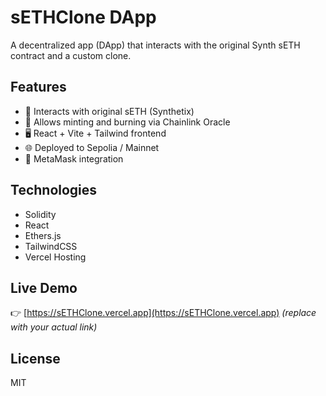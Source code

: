 # sETHClone DApp

A decentralized app (DApp) that interacts with the original Synth sETH contract and a custom clone.

## Features

- 🧠 Interacts with original sETH (Synthetix)
- 🔁 Allows minting and burning via Chainlink Oracle
- 🖥️ React + Vite + Tailwind frontend
- 🌐 Deployed to Sepolia / Mainnet
- 🦊 MetaMask integration

## Technologies

- Solidity
- React
- Ethers.js
- TailwindCSS
- Vercel Hosting

## Live Demo

👉 [https://sETHClone.vercel.app](https://sETHClone.vercel.app) *(replace with your actual link)*

## License

MIT
